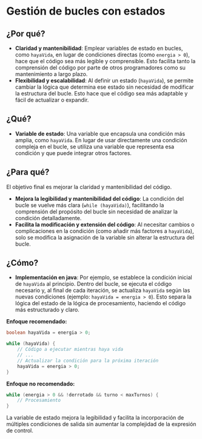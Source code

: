 # Gestión de bucles con estados

## ¿Por qué?

- **Claridad y mantenibilidad**: Emplear variables de estado en bucles, como `hayaVida`, en lugar de condiciones directas (como `energia > 0`), hace que el código sea más legible y comprensible. Esto facilita tanto la comprensión del código por parte de otros programadores como su mantenimiento a largo plazo.
- **Flexibilidad y escalabilidad**: Al definir un estado (`hayaVida`), se permite cambiar la lógica que determina ese estado sin necesidad de modificar la estructura del bucle. Esto hace que el código sea más adaptable y fácil de actualizar o expandir.

## ¿Qué?

- **Variable de estado**: Una variable que encapsula una condición más amplia, como `hayaVida`. En lugar de usar directamente una condición compleja en el bucle, se utiliza una variable que representa esa condición y que puede integrar otros factores.

## ¿Para qué?

El objetivo final es mejorar la claridad y mantenibilidad del código.

- **Mejora la legibilidad y mantenibilidad del código**: La condición del bucle se vuelve más clara (`while (hayaVida)`), facilitando la comprensión del propósito del bucle sin necesidad de analizar la condición detalladamente.
- **Facilita la modificación y extensión del código**: Al necesitar cambios o complicaciones en la condición (como añadir más factores a `hayaVida`), solo se modifica la asignación de la variable sin alterar la estructura del bucle.

## ¿Cómo?

- **Implementación en java**: Por ejemplo, se establece la condición inicial de `hayaVida` al principio. Dentro del bucle, se ejecuta el código necesario y, al final de cada iteración, se actualiza `hayaVida` según las nuevas condiciones (ejemplo: `hayaVida = energia > 0`). Esto separa la lógica del estado de la lógica de procesamiento, haciendo el código más estructurado y claro.

**Enfoque recomendado:**

```java
boolean hayaVida = energia > 0;

while (hayaVida) {
    // Código a ejecutar mientras haya vida
    // ...
    // Actualizar la condición para la próxima iteración
    hayaVida = energia > 0;
}
```

**Enfoque no recomendado:**

```java
while (energia > 0 && !derrotado && turno < maxTurnos) {
    // Procesamiento
}
```

La variable de estado mejora la legibilidad y facilita la incorporación de múltiples condiciones de salida sin aumentar la complejidad de la expresión de control.